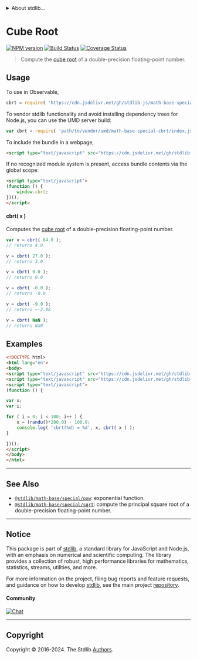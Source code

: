 <!--

@license Apache-2.0

Copyright (c) 2018 The Stdlib Authors.

Licensed under the Apache License, Version 2.0 (the "License");
you may not use this file except in compliance with the License.
You may obtain a copy of the License at

   http://www.apache.org/licenses/LICENSE-2.0

Unless required by applicable law or agreed to in writing, software
distributed under the License is distributed on an "AS IS" BASIS,
WITHOUT WARRANTIES OR CONDITIONS OF ANY KIND, either express or implied.
See the License for the specific language governing permissions and
limitations under the License.

-->


<details>
  <summary>
    About stdlib...
  </summary>
  <p>We believe in a future in which the web is a preferred environment for numerical computation. To help realize this future, we've built stdlib. stdlib is a standard library, with an emphasis on numerical and scientific computation, written in JavaScript (and C) for execution in browsers and in Node.js.</p>
  <p>The library is fully decomposable, being architected in such a way that you can swap out and mix and match APIs and functionality to cater to your exact preferences and use cases.</p>
  <p>When you use stdlib, you can be absolutely certain that you are using the most thorough, rigorous, well-written, studied, documented, tested, measured, and high-quality code out there.</p>
  <p>To join us in bringing numerical computing to the web, get started by checking us out on <a href="https://github.com/stdlib-js/stdlib">GitHub</a>, and please consider <a href="https://opencollective.com/stdlib">financially supporting stdlib</a>. We greatly appreciate your continued support!</p>
</details>

# Cube Root

[![NPM version][npm-image]][npm-url] [![Build Status][test-image]][test-url] [![Coverage Status][coverage-image]][coverage-url] <!-- [![dependencies][dependencies-image]][dependencies-url] -->

> Compute the [cube root][cube-root] of a double-precision floating-point number.



<section class="usage">

## Usage

To use in Observable,

```javascript
cbrt = require( 'https://cdn.jsdelivr.net/gh/stdlib-js/math-base-special-cbrt@v0.2.2-umd/browser.js' )
```

To vendor stdlib functionality and avoid installing dependency trees for Node.js, you can use the UMD server build:

```javascript
var cbrt = require( 'path/to/vendor/umd/math-base-special-cbrt/index.js' )
```

To include the bundle in a webpage,

```html
<script type="text/javascript" src="https://cdn.jsdelivr.net/gh/stdlib-js/math-base-special-cbrt@v0.2.2-umd/browser.js"></script>
```

If no recognized module system is present, access bundle contents via the global scope:

```html
<script type="text/javascript">
(function () {
    window.cbrt;
})();
</script>
```

#### cbrt( x )

Computes the [cube root][cube-root] of a double-precision floating-point number.

```javascript
var v = cbrt( 64.0 );
// returns 4.0

v = cbrt( 27.0 );
// returns 3.0

v = cbrt( 0.0 );
// returns 0.0

v = cbrt( -0.0 );
// returns -0.0

v = cbrt( -9.0 );
// returns ~-2.08

v = cbrt( NaN );
// returns NaN
```

</section>

<!-- /.usage -->

<section class="examples">

## Examples

<!-- eslint no-undef: "error" -->

```html
<!DOCTYPE html>
<html lang="en">
<body>
<script type="text/javascript" src="https://cdn.jsdelivr.net/gh/stdlib-js/random-base-randu@umd/browser.js"></script>
<script type="text/javascript" src="https://cdn.jsdelivr.net/gh/stdlib-js/math-base-special-cbrt@v0.2.2-umd/browser.js"></script>
<script type="text/javascript">
(function () {

var x;
var i;

for ( i = 0; i < 100; i++ ) {
    x = (randu()*200.0) - 100.0;
    console.log( 'cbrt(%d) = %d', x, cbrt( x ) );
}

})();
</script>
</body>
</html>
```

</section>

<!-- /.examples -->

<!-- C interface documentation. -->



<!-- Section for related `stdlib` packages. Do not manually edit this section, as it is automatically populated. -->

<section class="related">

* * *

## See Also

-   <span class="package-name">[`@stdlib/math-base/special/pow`][@stdlib/math/base/special/pow]</span><span class="delimiter">: </span><span class="description">exponential function.</span>
-   <span class="package-name">[`@stdlib/math-base/special/sqrt`][@stdlib/math/base/special/sqrt]</span><span class="delimiter">: </span><span class="description">compute the principal square root of a double-precision floating-point number.</span>

</section>

<!-- /.related -->

<!-- Section for all links. Make sure to keep an empty line after the `section` element and another before the `/section` close. -->


<section class="main-repo" >

* * *

## Notice

This package is part of [stdlib][stdlib], a standard library for JavaScript and Node.js, with an emphasis on numerical and scientific computing. The library provides a collection of robust, high performance libraries for mathematics, statistics, streams, utilities, and more.

For more information on the project, filing bug reports and feature requests, and guidance on how to develop [stdlib][stdlib], see the main project [repository][stdlib].

#### Community

[![Chat][chat-image]][chat-url]

---

## Copyright

Copyright &copy; 2016-2024. The Stdlib [Authors][stdlib-authors].

</section>

<!-- /.stdlib -->

<!-- Section for all links. Make sure to keep an empty line after the `section` element and another before the `/section` close. -->

<section class="links">

[npm-image]: http://img.shields.io/npm/v/@stdlib/math-base-special-cbrt.svg
[npm-url]: https://npmjs.org/package/@stdlib/math-base-special-cbrt

[test-image]: https://github.com/stdlib-js/math-base-special-cbrt/actions/workflows/test.yml/badge.svg?branch=v0.2.2
[test-url]: https://github.com/stdlib-js/math-base-special-cbrt/actions/workflows/test.yml?query=branch:v0.2.2

[coverage-image]: https://img.shields.io/codecov/c/github/stdlib-js/math-base-special-cbrt/main.svg
[coverage-url]: https://codecov.io/github/stdlib-js/math-base-special-cbrt?branch=main

<!--

[dependencies-image]: https://img.shields.io/david/stdlib-js/math-base-special-cbrt.svg
[dependencies-url]: https://david-dm.org/stdlib-js/math-base-special-cbrt/main

-->

[chat-image]: https://img.shields.io/gitter/room/stdlib-js/stdlib.svg
[chat-url]: https://app.gitter.im/#/room/#stdlib-js_stdlib:gitter.im

[stdlib]: https://github.com/stdlib-js/stdlib

[stdlib-authors]: https://github.com/stdlib-js/stdlib/graphs/contributors

[umd]: https://github.com/umdjs/umd
[es-module]: https://developer.mozilla.org/en-US/docs/Web/JavaScript/Guide/Modules

[deno-url]: https://github.com/stdlib-js/math-base-special-cbrt/tree/deno
[deno-readme]: https://github.com/stdlib-js/math-base-special-cbrt/blob/deno/README.md
[umd-url]: https://github.com/stdlib-js/math-base-special-cbrt/tree/umd
[umd-readme]: https://github.com/stdlib-js/math-base-special-cbrt/blob/umd/README.md
[esm-url]: https://github.com/stdlib-js/math-base-special-cbrt/tree/esm
[esm-readme]: https://github.com/stdlib-js/math-base-special-cbrt/blob/esm/README.md
[branches-url]: https://github.com/stdlib-js/math-base-special-cbrt/blob/main/branches.md

[cube-root]: https://en.wikipedia.org/wiki/Cube_root

<!-- <related-links> -->

[@stdlib/math/base/special/pow]: https://github.com/stdlib-js/math-base-special-pow/tree/umd

[@stdlib/math/base/special/sqrt]: https://github.com/stdlib-js/math-base-special-sqrt/tree/umd

<!-- </related-links> -->

</section>

<!-- /.links -->

